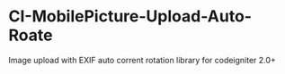 # CI-MobilePicture-Upload-Auto-Roate
Image upload with EXIF auto corrent rotation library for codeigniter 2.0+
